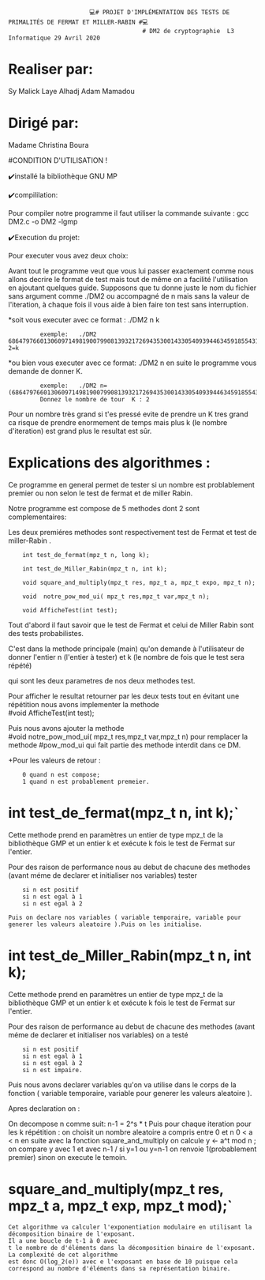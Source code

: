 
                           💻️# PROJET D'IMPLÉMENTATION DES TESTS DE PRIMALITÉS DE FERMAT ET MILLER-RABIN #💻️
                                          # DM2 de cryptographie  L3 Informatique 29 Avril 2020



# Realiser par:

 Sy Malick Laye
 Alhadj Adam Mamadou

# Dirigé par:

 Madame Christina Boura

#CONDITION D'UTILISATION !

✔️installé la bibliothèque GNU MP 

✔️compililation:
   
 Pour compiler notre programme il faut utiliser la commande suivante :   gcc  DM2.c -o DM2  -lgmp 

✔️Execution du projet:

 Pour executer vous avez deux choix:

 Avant tout le programme veut que vous lui passer exactement comme nous allons decrire le format de test mais tout de même on a facilité l'utilisation en ajoutant quelques guide. Supposons que tu donne juste le nom du fichier sans argument comme ./DM2 ou accompagné de n mais sans la valeur de l'iteration, à chaque fois il vous aide à bien faire ton test sans interruption.
      
   *soit vous executer avec ce format :     ./DM2    n    k 

             exemple:   ./DM2 6864797660130609714981900799081393217269435300143305409394463459185543183397656052122559640661454554977296311391480858037121987999716643812574028291115057151=n   2=k
   
   *ou bien vous executer avec ce format:   ./DM2   n 
    en suite le programme vous demande de donner K. 
 
             exemple:   ./DM2 n=(6864797660130609714981900799081393217269435300143305409394463459185543183397656052122559640661454554977296311391480858037121987999716643812574028291115057151) 
             Donnez le nombre de tour  K : 2

Pour un nombre très grand  si t'es pressé evite de prendre un K tres grand ca risque de prendre enormement de temps mais plus k (le nombre d'iteration) est grand plus le resultat est sûr.


# Explications des algorithmes :

Ce programme en general  permet de tester si un nombre est problablement premier ou non selon le test de fermat et de miller Rabin.

Notre programme est compose de 5 methodes  dont 2 sont complementaires:
 
Les deux premiéres methodes sont respectivement test de Fermat et test de miller-Rabin .
          
        int test_de_fermat(mpz_t n, long k);
        
        int test_de_Miller_Rabin(mpz_t n, int k);

        void square_and_multiply(mpz_t res, mpz_t a, mpz_t expo, mpz_t n);
      
        void  notre_pow_mod_ui( mpz_t res,mpz_t var,mpz_t n);

        void AfficheTest(int test);


       
Tout d'abord il faut savoir que le test de Fermat et celui de Miller Rabin sont des tests probabilistes. 

C'est dans la methode principale (main) qu'on demande à l'utilisateur de donner l'entier n  (l'entier à tester)
 et k (le nombre de fois que le test sera répété) 

qui sont les deux parametres de nos deux methodes test.

Pour afficher le resultat retourner par les deux tests tout en évitant  une répétition nous avons implementer la methode  
 #void AfficheTest(int test); 

Puis nous avons ajouter la methode   
 #void  notre_pow_mod_ui( mpz_t res,mpz_t var,mpz_t n) 
 pour remplacer la methode #pow_mod_ui qui fait partie des methode interdit dans ce DM. 

+Pour les valeurs de retour : 
       
        0 quand n est compose;
        1 quand n est probablement premeier.
        

# int test_de_fermat(mpz_t n, int k);`

   Cette methode prend en paramètres un entier de type mpz_t de la bibliothèque GMP  et un entier k et exécute k fois le test de Fermat sur l'entier.

   Pour des raison de performance nous au debut de chacune des methodes (avant méme de declarer et initialiser nos variables) tester 

        si n est positif
        si n est egal à 1
        si n est egal à 2

    Puis on declare nos variables ( variable temporaire, variable pour generer les valeurs aleatoire ).Puis on les initialise.

  


# int test_de_Miller_Rabin(mpz_t n, int k);

  Cette methode prend en paramètres un entier de type mpz_t de la bibliothèque GMP 
   et un entier k et exécute k fois le test de Fermat sur l'entier.

  Pour des raison de performance au debut de chacune des methodes (avant méme de declarer et initialiser nos variables) on a testé 

        si n est positif
        si n est egal à 1
        si n est egal à 2
        si n est impaire.

  Puis nous avons declarer variables qu'on va utilise dans le corps de la 
  fonction ( variable temporaire, variable pour generer les valeurs aleatoire ).

  Apres declaration  on  :
   
  On decompose n comme suit: 
        n-1 = 2^s * t 
  Puis pour chaque  iteration  pour les k répétition : on choisit un nombre aleatoire a compris entre 0 et n
        0 < a < n
  en suite avec la fonction  square_and_multiply on calcule 
        y ← a^t mod n ;
  on compare y avec 1 et avec n-1 / 
      si y=1 ou y=n-1 on renvoie 1(probablement premier)
      sinon on execute le temoin.
  
         
        
# square_and_multiply(mpz_t res, mpz_t a, mpz_t exp, mpz_t mod);`

    Cet algorithme va calculer l'exponentiation modulaire en utilisant la décomposition binaire de l'exposant. 
    Il a une boucle de t-1 à 0 avec 
    t le nombre de d'éléments dans la décomposition binaire de l'exposant. La complexité de cet algorithme 
    est donc O(log_2(e)) avec e l'exposant en base de 10 puisque cela correspond au nombre d'éléments dans sa représentation binaire. 



    
























